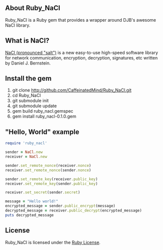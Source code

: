 ## About Ruby_NaCl ##

Ruby_NaCl is a Ruby gem that provides a wrapper around DJB's awesome NaCl library.



## What is NaCl? ##

[NaCl (pronounced "salt")](http://http://nacl.cr.yp.to/) is a new easy-to-use high-speed software library for network communication, encryption, decryption, signatures, etc written by Daniel J. Bernstein.



## Install the gem ##

1. git clone http://github.com/CaffeinatedMind/Ruby_NaCl.git
2. cd Ruby_NaCl
3. git submodule init
4. git submodule update
5. gem build ruby_nacl.gemspec
6. gem install ruby_nacl-0.1.0.gem



## "Hello, World" example ##

```ruby
require 'ruby_nacl'

sender = NaCl.new
receiver = NaCl.new

sender.set_remote_nonce(receiver.nonce)
receiver.set_remote_nonce(sender.nonce)

sender.set_remote_key(receiver.public_key)
receiver.set_remote_key(sender.public_key)

receiver.set_secret(sender.secret)

message = "Hello world!"
encrypted_message = sender.public_encrypt(message)
decrypted_message = receiver.public_decrypt(encrypted_message)
puts decrypted_message
```


## License ##

Ruby_NaCl is licensed under the [Ruby License](http://www.ruby-lang.org/en/LICENSE.txt).
